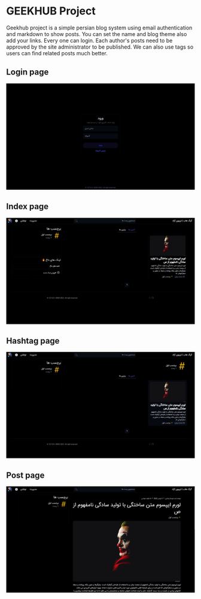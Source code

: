 # GEEKHUB Project

Geekhub project is a simple persian blog system using email authentication and markdown to show posts. You can set the name and blog theme also add your links. Every one can login. Each author's posts need to be approved by the site administrator to be published. We can also use tags so users can find related posts much better.


## Login page
![login page view](./screenshots/login.png)

## Index page
![index page view](./screenshots/index.png)

## Hashtag page
![hashtag page view](./screenshots/hashtag.png)

## Post page
![post page view](./screenshots/post.png)
